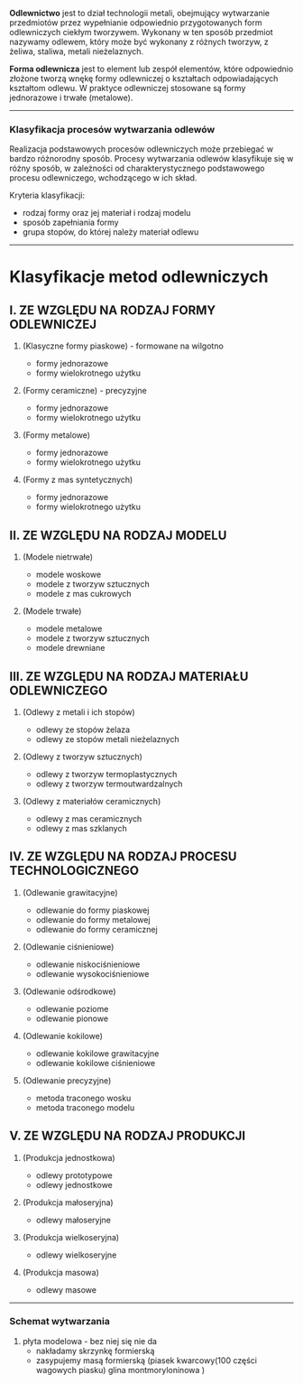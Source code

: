 **Odlewnictwo** jest to dział technologii metali, obejmujący wytwarzanie przedmiotów przez wypełnianie odpowiednio przygotowanych form odlewniczych ciekłym tworzywem. Wykonany w ten sposób przedmiot nazywamy odlewem, który może być wykonany z różnych tworzyw, z żeliwa, staliwa, metali nieżelaznych.

**Forma odlewnicza** jest to element lub zespół elementów, które odpowiednio złożone tworzą wnękę formy odlewniczej o kształtach odpowiadających kształtom odlewu. W praktyce odlewniczej stosowane są formy jednorazowe i trwałe (metalowe).

---

### Klasyfikacja procesów wytwarzania odlewów

Realizacja podstawowych procesów odlewniczych może przebiegać w bardzo różnorodny sposób.
Procesy wytwarzania odlewów klasyfikuje się w różny sposób, w zależności od charakterystycznego podstawowego procesu odlewniczego, wchodzącego w ich skład.

Kryteria klasyfikacji:
- rodzaj formy oraz jej materiał i rodzaj modelu
- sposób zapełniania formy
- grupa stopów, do której należy materiał odlewu
---

# Klasyfikacje metod odlewniczych

## I. ZE WZGLĘDU NA RODZAJ FORMY ODLEWNICZEJ

1. (Klasyczne formy piaskowe)  - formowane na wilgotno
   - formy jednorazowe  
   - formy wielokrotnego użytku

1. (Formy ceramiczne)  - precyzyjne
   - formy jednorazowe  
   - formy wielokrotnego użytku

3. (Formy metalowe)  
   - formy jednorazowe  
   - formy wielokrotnego użytku

4. (Formy z mas syntetycznych)  
   - formy jednorazowe  
   - formy wielokrotnego użytku

## II. ZE WZGLĘDU NA RODZAJ MODELU

1. (Modele nietrwałe)  
   - modele woskowe  
   - modele z tworzyw sztucznych  
   - modele z mas cukrowych

2. (Modele trwałe)  
   - modele metalowe  
   - modele z tworzyw sztucznych  
   - modele drewniane

## III. ZE WZGLĘDU NA RODZAJ MATERIAŁU ODLEWNICZEGO

1. (Odlewy z metali i ich stopów)  
   - odlewy ze stopów żelaza  
   - odlewy ze stopów metali nieżelaznych

2. (Odlewy z tworzyw sztucznych)  
   - odlewy z tworzyw termoplastycznych  
   - odlewy z tworzyw termoutwardzalnych

3. (Odlewy z materiałów ceramicznych)  
   - odlewy z mas ceramicznych  
   - odlewy z mas szklanych

## IV. ZE WZGLĘDU NA RODZAJ PROCESU TECHNOLOGICZNEGO

1. (Odlewanie grawitacyjne)  
   - odlewanie do formy piaskowej  
   - odlewanie do formy metalowej  
   - odlewanie do formy ceramicznej

2. (Odlewanie ciśnieniowe)  
   - odlewanie niskociśnieniowe  
   - odlewanie wysokociśnieniowe

3. (Odlewanie odśrodkowe)  
   - odlewanie poziome  
   - odlewanie pionowe

4. (Odlewanie kokilowe)  
   - odlewanie kokilowe grawitacyjne  
   - odlewanie kokilowe ciśnieniowe

5. (Odlewanie precyzyjne)  
   - metoda traconego wosku  
   - metoda traconego modelu

## V. ZE WZGLĘDU NA RODZAJ PRODUKCJI

1. (Produkcja jednostkowa)  
   - odlewy prototypowe  
   - odlewy jednostkowe

2. (Produkcja małoseryjna)  
   - odlewy małoseryjne

3. (Produkcja wielkoseryjna)  
   - odlewy wielkoseryjne

4. (Produkcja masowa)  
   - odlewy masowe

---

### Schemat wytwarzania

1. płyta modelowa - bez niej się nie da
	- nakładamy skrzynkę formierską
	- zasypujemy masą formierską (piasek kwarcowy(100 części wagowych piasku) glina montmoryloninowa )